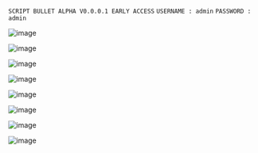 `SCRIPT BULLET ALPHA V0.0.0.1 EARLY ACCESS`
`USERNAME : admin`
`PASSWORD : admin`

![image](https://user-images.githubusercontent.com/106864876/222274565-dc364392-22e4-4de9-b5ed-1bcd4677a21d.png)

![image](https://user-images.githubusercontent.com/106864876/222274626-1839fada-07cf-4585-a839-77688dba1708.png)

![image](https://user-images.githubusercontent.com/106864876/222274676-07b75299-d659-44c9-af98-fe42de9ff945.png)

![image](https://user-images.githubusercontent.com/106864876/222274731-22941f52-8326-4f43-a4d6-015b24963163.png)

![image](https://user-images.githubusercontent.com/106864876/222274760-45ed4a53-c55b-4a97-b2f1-1a494b5b0855.png)

![image](https://user-images.githubusercontent.com/106864876/222274797-97e24329-45cd-4971-890d-0b1aba89ac65.png)

![image](https://user-images.githubusercontent.com/106864876/222274849-d272fee0-4f03-4c5a-ae20-bdbc64f85b0e.png)

![image](https://user-images.githubusercontent.com/106864876/222274878-d97e9a60-34b5-47a5-bfca-4753fe7ea01b.png)
